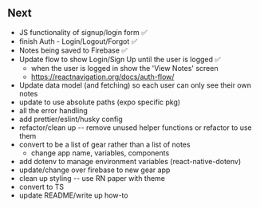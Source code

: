 ## Next

- JS functionality of signup/login form ✅
- finish Auth - Login/Logout/Forgot ✅
- Notes being saved to Firebase ✅
- Update flow to show Login/Sign Up until the user is logged ✅
  - when the user is logged in show the 'View Notes' screen
  - https://reactnavigation.org/docs/auth-flow/
- Update data model (and fetching) so each user can only see their own notes
- update to use absolute paths (expo specific pkg)
- all the error handling
- add prettier/eslint/husky config
- refactor/clean up -- remove unused helper functions or refactor to use them
- convert to be a list of gear rather than a list of notes
  - change app name, variables, components
- add dotenv to manage environment variables (react-native-dotenv)
- update/change over firebase to new gear app
- clean up styling -- use RN paper with theme
- convert to TS
- update README/write up how-to

